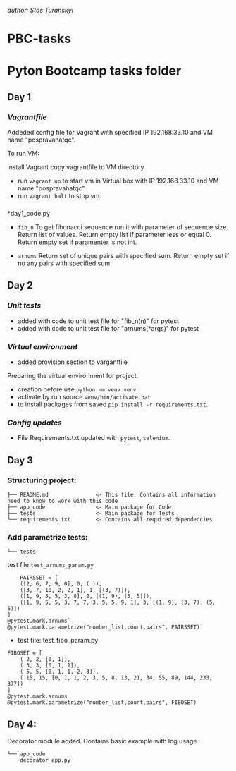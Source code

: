 *author: Stas Turanskyi*

# PBC-tasks
# Pyton Bootcamp tasks folder

## Day 1


### *Vagrantfile*
Addeded config file for Vagrant with specified IP 192.168.33.10 and VM name "pospravahatqc".

To run VM:

install Vagrant
copy vagrantfile to VM directory
* run `vagrant up` to start vm in Virtual box with IP 192.168.33.10 and VM name "pospravahatqc"
* run `vagrant halt` to stop vm.

### 
*day1_code.py
* `fib_n`
To get fibonacci sequence run it with parameter of sequence size. Return list of values. Return empty list if parameter less or equal 0. Return empty set if paramenter is not int.

* `arnums`
Return set of unique pairs with specified sum. Return empty set if no any pairs with specified sum

## Day 2

### *Unit tests*
* added with code to unit test file for "fib_n(n)" for pytest
* added with code to unit test file for "arnums(*args)" for pytest

### *Virtual environment*
* added provision section to vargantfile

Preparing the virtual environment for project.
* creation before use `python -m venv venv`.
* activate by run source `venv/bin/activate.bat`
* to install packages from saved `pip install -r requirements.txt`.

### *Config updates*
- File Requirements.txt updated with `pytest`, `selenium`.

## Day 3
### Structuring project:

```
├── README.md               <- This file. Contains all information need to know to work with this code
├── app_code                <- Main package for Code
├── tests                   <- Main package for Tests
└── requirements.txt        <- Contains all required dependencies
```


### Add parametrize tests:

```
└── tests                  
```
  test file  `test_arnums_param.py`
  

```
	PAIRSSET = [
    ([2, 6, 7, 9, 0], 0, ( )),
    ([3, 7, 10, 2, 2, 1], 1, [(3, 7)]),
    ([1, 9, 5, 5, 3, 8], 2, [(1, 9), (5, 5)]),
    ([1, 9, 5, 5, 3, 7, 7, 3, 5, 5, 9, 1], 3, [(1, 9), (3, 7), (5, 5)])
]
@pytest.mark.arnums`
@pytest.mark.parametrize("number_list,count,pairs", PAIRSSET)`
```

* test file: test_fibo_param.py

```
FIBOSET = [
    ( 2, 2, [0, 1]),
    ( 3, 3, [0, 1, 1]),
    ( 5, 5, [0, 1, 1, 2, 3]),
    ( 15, 15, [0, 1, 1, 2, 3, 5, 8, 13, 21, 34, 55, 89, 144, 233, 377])
]  
@pytest.mark.arnums
@pytest.mark.parametrize("number_list,count,pairs", FIBOSET)
```

## Day 4:
Decorator module added. Contains basic example with log usage.
```
└── app_code
	decorator_app.py
```
